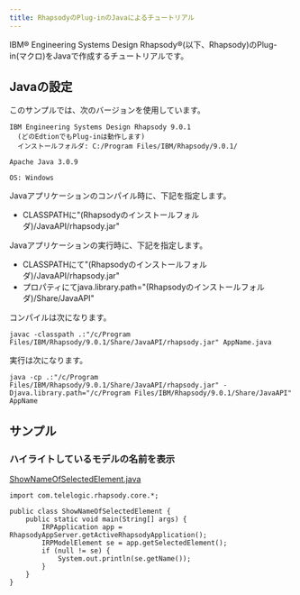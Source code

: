 ```yaml
---
title: RhapsodyのPlug-inのJavaによるチュートリアル
---
```

IBM&reg; Engineering Systems Design Rhapsody&reg;(以下、Rhapsody)のPlug-in(マクロ)をJavaで作成するチュートリアルです。

## Javaの設定
このサンプルでは、次のバージョンを使用しています。

```
IBM Engineering Systems Design Rhapsody 9.0.1
  (どのEdtionでもPlug-inは動作します)
  インストールフォルダ: C:/Program Files/IBM/Rhapsody/9.0.1/

Apache Java 3.0.9

OS: Windows
```

Javaアプリケーションのコンパイル時に、下記を指定します。
- CLASSPATHに"(Rhapsodyのインストールフォルダ)/JavaAPI/rhapsody.jar"

Javaアプリケーションの実行時に、下記を指定します。
- CLASSPATHにて"(Rhapsodyのインストールフォルダ)/JavaAPI/rhapsody.jar"
- プロパティにてjava.library.path="(Rhapsodyのインストールフォルダ)/Share/JavaAPI"

コンパイルは次になります。
```
javac -classpath .:"/c/Program Files/IBM/Rhapsody/9.0.1/Share/JavaAPI/rhapsody.jar" AppName.java
```

実行は次になります。
```
java -cp .:"/c/Program Files/IBM/Rhapsody/9.0.1/Share/JavaAPI/rhapsody.jar" -Djava.library.path="/c/Program Files/IBM/Rhapsody/9.0.1/Share/JavaAPI" AppName
```

## サンプル

### ハイライトしているモデルの名前を表示
[ShowNameOfSelectedElement.java](ShowNameOfSelectedElement.java)
```
import com.telelogic.rhapsody.core.*;

public class ShowNameOfSelectedElement {
	public static void main(String[] args) {
		IRPApplication app = RhapsodyAppServer.getActiveRhapsodyApplication();
		IRPModelElement se = app.getSelectedElement();
		if (null != se) {
			System.out.println(se.getName());
		}
	}
}
```